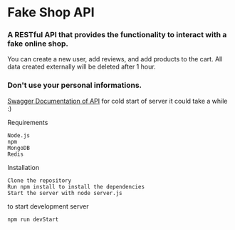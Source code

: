 # Fake Shop API

### A RESTful API that provides the functionality to interact with a fake online shop.

You can create a new user, add reviews, and add products to the cart. All data created externally will be deleted after 1 hour.

### Don't use your personal informations. 

[Swagger Documentation of API](https://fakeshopapi.onrender.com/api-docs/)
for cold start of server it could take a while :) 

Requirements

    Node.js
    npm
    MongoDB
    Redis

Installation

    Clone the repository
    Run npm install to install the dependencies
    Start the server with node server.js

to start development server

```
npm run devStart
```
